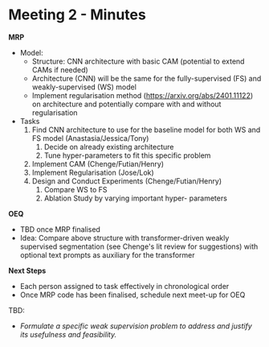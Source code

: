 # Meeting 2 - Minutes 

**MRP**
- Model: 
	- Structure: CNN architecture with basic CAM (potential to extend CAMs if needed)
	- Architecture (CNN) will be the same for the fully-supervised (FS) and weakly-supervised (WS) model 
	- Implement regularisation method (https://arxiv.org/abs/2401.11122) on architecture and potentially compare with and without regularisation
- Tasks 
	1. Find CNN architecture to use for the baseline model for both WS and FS model (Anastasia/Jessica/Tony)
		1. Decide on already existing architecture 
		2. Tune hyper-parameters to fit this specific problem
	2. Implement CAM (Chenge/Futian/Henry)
	3. Implement Regularisation (Jose/Lok)
	4. Design and Conduct Experiments (Chenge/Futian/Henry)
		1. Compare WS to FS 
		2. Ablation Study by varying important hyper- parameters 

**OEQ**
- TBD once MRP finalised 
- Idea: Compare above structure with transformer-driven weakly supervised segmentation (see Chenge's lit review for suggestions) with optional text prompts as auxiliary for the transformer 

**Next Steps**
- Each person assigned to task effectively in chronological order 
- Once MRP code has been finalised, schedule next meet-up for OEQ 

TBD:   
- *Formulate a specific weak supervision problem to address and justify its usefulness and feasibility.*
